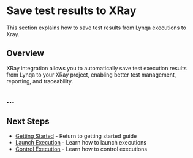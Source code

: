 # Save test results to XRay

This section explains how to save test results from Lynqa executions to Xray.

## Overview

XRay integration allows you to automatically save test execution results from Lynqa to your XRay project, enabling better test management, reporting, and traceability.

## ...

## Next Steps

- [Getting Started](getting-started.md) - Return to getting started guide
- [Launch Execution](launch-execution.md) - Learn how to launch executions
- [Control Execution](control-execution.md) - Learn how to control executions
